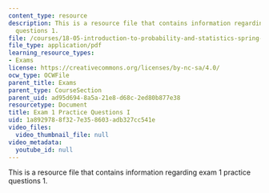 ```yaml
---
content_type: resource
description: This is a resource file that contains information regarding exam 1 practice
  questions 1.
file: /courses/18-05-introduction-to-probability-and-statistics-spring-2014/1a8929788f327e358603adb327cc541e_MIT18_05S14_Prac_Exam1a.pdf
file_type: application/pdf
learning_resource_types:
- Exams
license: https://creativecommons.org/licenses/by-nc-sa/4.0/
ocw_type: OCWFile
parent_title: Exams
parent_type: CourseSection
parent_uid: ad95d694-8a5a-21e8-d68c-2ed80b877e38
resourcetype: Document
title: Exam 1 Practice Questions I
uid: 1a892978-8f32-7e35-8603-adb327cc541e
video_files:
  video_thumbnail_file: null
video_metadata:
  youtube_id: null
---
```

This is a resource file that contains information regarding exam 1 practice questions 1.